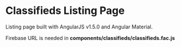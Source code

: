 # Classifieds Listing Page

Listing page built with AngularJS v1.5.0 and Angular Material. 

Firebase URL is needed in **components/classifieds/classifieds.fac.js**
